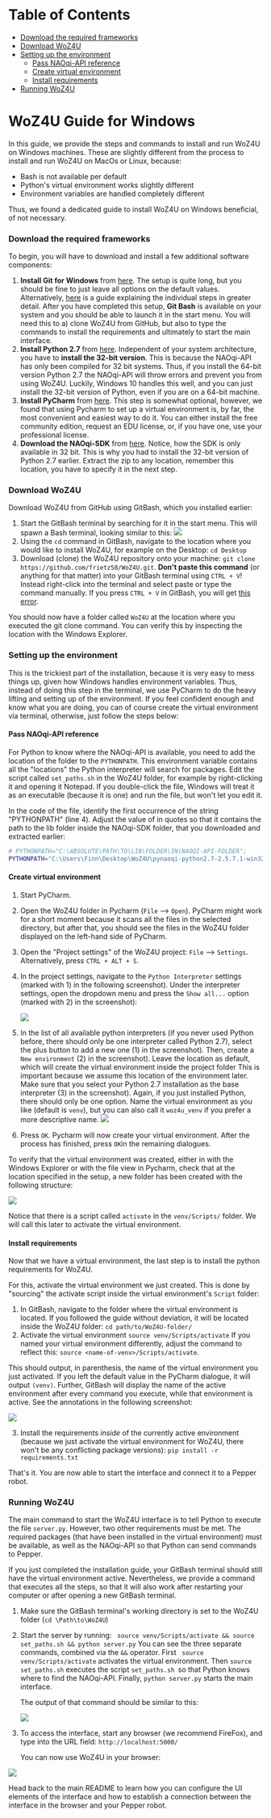 # Table of Contents

+ [Download the required frameworks](#download-the-required-frameworks)
+ [Download WoZ4U](#download-woz4u)
+ [Setting up the environment](#setting-up-the-environment)
  + [Pass NAOqi-API reference](#pass-naoqi-api-reference)
  + [Create virtual environment](#create-virtual-environment)
  + [Install requirements](#install-requirements)
+ [Running WoZ4U](#running-woz4u)

# WoZ4U Guide for Windows

In this guide, we provide the steps and commands to install and run WoZ4U on Windows machines. These are slightly different from the process to install and run WoZ4U on MacOs or Linux, because:

+ Bash is not available per default
+ Python's virtual environment works slightly different
+ Environment variables are handled completely different

Thus, we found a dedicated guide to install WoZ4U on Windows beneficial, of not necessary.



### Download the required frameworks

To begin, you will have to download and install a few additional software components:

1. **Install Git for Windows** from [here](https://git-scm.com/download/win). The setup is quite long, but you should be fine to just leave all options on the default values. Alternatively, [here](https://www.stanleyulili.com/git/how-to-install-git-bash-on-windows/) is a guide explaining the individual steps in greater detail. After you have completed this setup, **Git Bash** is available on your system and you should be able to launch it in the start menu. You will need this to a) clone WoZ4U from GitHub, but also to type the commands to install the requirements and ultimately to start the main interface.
2. **Install Python 2.7** from [here](https://www.python.org/downloads/release/python-2716/). Independent of your system architecture, you have to **install the 32-bit version**. This is because the NAOqi-API has only been compiled for 32 bit systems. Thus, if you install the 64-bit version Python 2.7 the NAOqi-API will throw errors and prevent you from using WoZ4U. Luckily, Windows 10 handles this well, and you can just install the 32-bit version of Python, even if you are on a 64-bit machine.
3. **Install PyCharm** from [here](https://www.jetbrains.com/help/pycharm/installation-guide.html). This step is somewhat optional, however, we found that using Pycharm to set up a virtual environment is, by far, the most convenient and easiest way to do it. You can either install the free community edition, request an  EDU license, or, if you have one, use your professional license.
4. **Download the NAOqi-SDK** from [here](https://developer.softbankrobotics.com/pepper-2-5/downloads/pepper-naoqi-25-downloads-windows). Notice, how the SDK is only available in 32 bit. This is why you had to install the 32-bit version of Python 2.7 earlier. Extract the zip to any location, remember this location, you have to specify it in the next step.



### Download WoZ4U

Download WoZ4U from GitHub using GitBash, which you installed earlier:

1. Start the GitBash terminal by searching for it in the start menu. This will spawn a Bash terminal, looking similar to this:
   ![](readme_imgs/gitbash.PNG)
2. Using the `cd` command in GitBash, navigate to the location where you would like to install WoZ4U, for example on the Desktop: `cd Desktop`
3. Download (clone) the WoZ4U repository onto your machine: `git clone https://github.com/frietz58/WoZ4U.git`. **Don't paste this command** (or anything for that matter) into your GitBash terminal using `CTRL + V`! Instead right-click into the terminal and select paste or type the command manually. If you press `CTRL + V` in GitBash, you will get [this error](https://stackoverflow.com/questions/53988638/git-fatal-protocol-https-is-not-supported).

You should now have a folder called `WoZ4U` at the location where you executed the git clone command. You can verify this by inspecting the location with the Windows Explorer.



### Setting up the environment

This is the trickiest part of the installation, because it is very easy to mess things up, given how Windows handles environment variables. Thus, instead of doing this step in the terminal, we use PyCharm to do the heavy lifting and setting up of the environment. If you feel confident enough and know what you are doing, you can of course create the virtual environment via terminal, otherwise, just follow the steps below:

#### Pass NAOqi-API reference

For Python to know where the NAOqi-API is available, you need to add the location of the folder to the `PYTHONPATH`. This environment variable contains all the "locations" the Python interpreter will search for packages. Edit the script called `set_paths.sh` in the WoZ4U folder, for example by right-clicking it and opening it Notepad. If you double-click the file, Windows will treat it as an executable (because it is one)  and run the file, but won't let you edit it.

In the code of the file, identify the first occurrence of the string "PYTHONPATH" (line 4). Adjust the value of in quotes so that it contains the path to the lib folder inside the NAOqi-SDK folder, that you downloaded and extracted earlier:

``` bash
# PYTHONPATH="C:\ABSOLUTE\PATH\TO\LIB\FOLDER\IN\NAOQI-API-FOLDER";
PYTHONPATH="C:\Users\Finn\Desktop\WoZ4U\pynaoqi-python2.7-2.5.7.1-win32-vs2013\lib";
```



#### Create virtual environment

1. Start PyCharm.

2. Open the WoZ4U folder in Pycharm (`File` --> `Open`). PyCharm might work for a short moment because it scans all the files in the selected directory, but after that, you should see the files in the WoZ4U folder displayed on the left-hand side of PyCharm.

3. Open the "Project settings" of the WoZ4U project: `File` --> `Settings`. Alternatively, press `CTRL + ALT + S`.

4. In the project settings, navigate to the `Python Interpreter` settings (marked with 1) in the following screenshot). Under the interpreter settings,  open the dropdown menu and press the `Show all...` option (marked with 2) in the screenshot):

   ![](readme_imgs/pycharm_settings.PNG)

5. In the list of all available python interpreters (if you never used Python before, there should only be one interpreter called Python 2.7), select the plus button to add a new one (1) in the screenshot). Then, create a `New environment` (2) in the screenshot). Leave the location as default, which will create the virtual environment inside the project folder This is important because we assume this location of the environment later. Make sure that you select your Python 2.7 installation as the base interpreter (3) in the screenshot). Again, if you just installed Python, there should only be one option. Name the virtual environment as you like (default is `venv`), but you can also call it `woz4u_venv` if you prefer a more descriptive name.
   ![](readme_imgs/pycharm_venv.PNG)

6. Press `OK`. Pycharm will now create your virtual environment. After the process has finished, press `OK`in the remaining dialogues. 

To verify that the virtual environment was created, either in with the Windows Explorer or with the file view in Pycharm, check that at the location specified in the setup, a new folder has been created with the following structure:

![](readme_imgs/venv_structure.PNG)

Notice that there is a script called `activate` in the `venv/Scripts/` folder. We will call this later to activate the virtual environment.



#### Install requirements

Now that we have a virtual environment, the last step is to install the python requirements for WoZ4U. 

For this, activate the virtual environment we just created. This is done by "sourcing" the activate script inside the virtual environment's `Script` folder:

1. In GitBash, navigate to the folder where the virtual environment is located. If you followed the guide without deviation, it will be located inside the WoZ4U folder: `cd path/to/WoZ4U-folder/`
2. Activate the virtual environment `source venv/Scripts/activate` If you named your virtual environment differently, adjust the command to reflect this: `source <name-of-venv>/Scripts/activate`.

This should output, in parenthesis, the name of the virtual environment you just activated. If you left the default value in the PyCharm dialogue, it will output `(venv)`.  Further, GitBash will display the name of the active environment after every command you execute, while that environment is active. See the annotations in the following screenshot:

![](readme_imgs/active_venv.PNG)

3. Install the requirements *inside* of the currently active environment (because we just activate the virtual environment for WoZ4U, there won't be any conflicting package versions): `pip install -r requirements.txt`

That's it. You are now able to start the interface and connect it to a Pepper robot.



### Running WoZ4U

The main command to start the WoZ4U interface is to tell Python to execute the file `server.py`. However, two other requirements must be met. The required packages (that have been installed in the virtual environment) must be available, as well as the NAOqi-API so that Python can send commands to Pepper. 

If you just completed the installation guide, your GitBash terminal should still have the virtual environment active. Nevertheless, we provide a command that executes all the steps, so that it will also work after restarting your computer or after opening a new GitBash terminal.

1. Make sure the GitBash terminal's working directory is set to the WoZ4U folder (`cd \Path\to\WoZ4U`)

2. Start the server by running: ` source venv/Scripts/activate && source set_paths.sh && python server.py`
   You can see the three separate commands, combined via the `&&` operator. First ` source venv/Scripts/activate` activates the virtual environment. Then `source set_paths.sh` executes the script `set_paths.sh `so that Python knows where to find the NAOqi-API. Finally, `python server.py` starts the main interface.

   The output of that command should be similar to this:

   ![](readme_imgs/woz4u_running.PNG)

3. To access the interface, start any browser (we recommend FireFox), and type into the URL field: `http://localhost:5000/`

   You can now use WoZ4U in your browser: 

![](readme_imgs/woz4u_windows.PNG)



Head back to the main README to learn how you can configure the UI elements of the interface and how to establish a connection between the interface in the browser and your Pepper robot.
